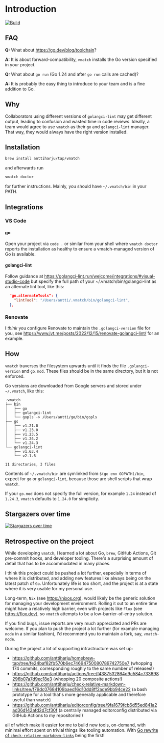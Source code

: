 # Introduction

[![Build](https://github.com/anttiharju/vmatch/actions/workflows/build.yml/badge.svg)](https://github.com/anttiharju/vmatch/actions/workflows/build.yml)

## FAQ

**Q:** What about https://go.dev/blog/toolchain?

**A:** It is about forward-compatibility, `vmatch` installs the Go version specified in your project.

**Q:** What about `go run` (Go 1.24 and after `go run` calls are cached)?

**A:** It is probably the easy thing to introduce to your team and is a fine addition to Go.

## Why

Collaborators using different versions of `golangci-lint` may get different output, leading to confusion and wasted time in code reviews. Ideally, a team would agree to use `vmatch` as their `go` and `golangci-lint` manager. That way, they would always have the right version installed.

## Installation

```sh
brew install anttiharju/tap/vmatch
```

and afterwards run

```sh
vmatch doctor
```

for further instructions. Mainly, you should have `~/.vmatch/bin` in your PATH.

## Integrations

### VS Code

#### go

Open your project via `code .` or similar from your shell where `vmatch doctor` reports the installation as healthy to ensure a vmatch-managed version of Go is available.

#### golangci-lint

Follow guidance at https://golangci-lint.run/welcome/integrations/#visual-studio-code but specify the full path of your ~/.vmatch/bin/golangci-lint as an alternate lint tool, like this:

```json
  "go.alternateTools": {
    "lintTool": "/Users/antti/.vmatch/bin/golangci-lint",
  },
```

### Renovate

I _think_ you configure Renovate to maintain the `.golangci-version` file for you, see https://www.jvt.me/posts/2022/12/15/renovate-golangci-lint/ for an example.

## How

`vmatch` traverses the filesystem upwards until it finds the file `.golangci-version` and `go.mod`. These files should be in the same directory, but it is not enforced.

Go versions are downloaded from Google servers and stored under `~/.vmatch`, like this:

```tree
.vmatch
├── bin
│   ├── go
│   ├── golangci-lint
│   └── gopls -> /Users/antti/go/bin/gopls
├── go
│   ├── v1.21.0
│   ├── v1.23.0
│   ├── v1.23.5
│   ├── v1.24.2
│   └── v1.24.3
└── golangci-lint
    ├── v1.63.4
    └── v2.1.6

11 directories, 3 files
```

Contents of `~/.vmatch/bin` are symlinked from `$(go env GOPATH)/bin`, expect for `go` or `golangci-lint`, because those are shell scripts that wrap `vmatch`.

If your `go.mod` does not specify the full version, for example `1.24` instead of `1.24.3`, `vmatch` defaults to `1.24.0` for simplicity.

## Stargazers over time

[![Stargazers over time](https://starchart.cc/anttiharju/vmatch.svg?variant=adaptive)](https://starchart.cc/anttiharju/vmatch)

## Retrospective on the project

While developing `vmatch`, I learned a lot about Go, `brew`, GitHub Actions, Git pre-commit hooks, and developer tooling. There's a surprising amount of detail that has to be accommodated in many places.

I think this project could be pushed a lot further, especially in terms of where it is distributed, and adding new features like always being on the latest patch of `Go`. Unfortunately life is too short, and the project is at a state where it is very usable for my personal use.

Long-term, `Nix` (see https://nixos.org), would likely be the generic solution for managing your development environment. Rolling it out to an entire time might have a relatively high barrier, even with projects like `Flox` (see https://flox.dev), so `vmatch` attempts to be a low-barrier-of-entry solution.

If you find bugs, issue reports are very much appreciated and PRs are welcome. If you plan to push the project a lot further (for example managing `node` in a similar fashion), I'd recommend you to maintain a fork, say, `vmatch-node`.

During the project a lot of supporting infrastructure was set up:

- https://github.com/anttiharju/homebrew-tap/tree/fe24baf82fb570b6ec74694750080789742750e7 (whopping 174 commits, corresponding roughly to the same number of releases!)
- https://github.com/anttiharju/actions/tree/f4387532864d9c584c733698296b07a7d9ec18e3 (whopping 20 composite actions!)
- https://github.com/anttiharju/check-relative-markdown-links/tree/f79dc07684109baed16d10dd8ff2ade9bb94ce22 (a bash prototype for a tool that's more generally applicable and therefore useful than `vmatch`)
- https://github.com/anttiharju/editorconfig/tree/9fa1679fcb6d55ed841a2ad36d142afd2d7cf30f (a centrally managed editorconfig distributed via GitHub Actions to my repositories!)

all of which make it easier for me to build new tools, on-demand, with minimal effort spent on trivial things like tooling automation. With [Go rewrite of `check-relative-markdown-links`](https://github.com/anttiharju/check-relative-markdown-links/issues/5) being the first!
